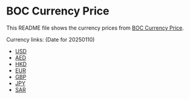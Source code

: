 # BOC Currency Price

This README file shows the currency prices from [BOC Currency Price](https://www.boc.cn/sourcedb/whpj/).

Currency links: (Date for 20250110)

- [USD](https://bocurrencyprice.techina.science/BOC_CURRENCY_PRICE/USD/20250110.json)
- [AED](https://bocurrencyprice.techina.science/BOC_CURRENCY_PRICE/AED/20250110.json)
- [HKD](https://bocurrencyprice.techina.science/BOC_CURRENCY_PRICE/HKD/20250110.json)
- [EUR](https://bocurrencyprice.techina.science/BOC_CURRENCY_PRICE/EUR/20250110.json)
- [GBP](https://bocurrencyprice.techina.science/BOC_CURRENCY_PRICE/GBP/20250110.json)
- [JPY](https://bocurrencyprice.techina.science/BOC_CURRENCY_PRICE/JPY/20250110.json)
- [SAR](https://bocurrencyprice.techina.science/BOC_CURRENCY_PRICE/SAR/20250110.json)
